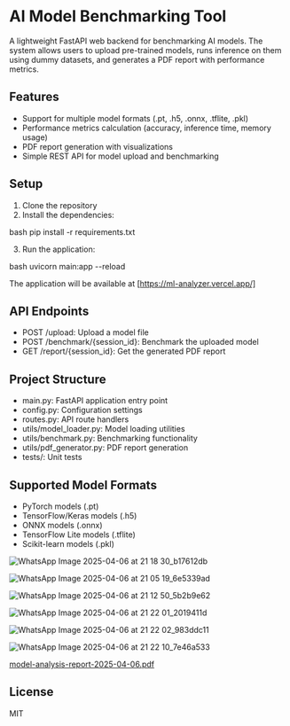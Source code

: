 # AI Model Benchmarking Tool

A lightweight FastAPI web backend for benchmarking AI models. The system allows users to upload pre-trained models, runs inference on them using dummy datasets, and generates a PDF report with performance metrics.

## Features

- Support for multiple model formats (.pt, .h5, .onnx, .tflite, .pkl)
- Performance metrics calculation (accuracy, inference time, memory usage)
- PDF report generation with visualizations
- Simple REST API for model upload and benchmarking
## Setup

1. Clone the repository
2. Install the dependencies:

bash
pip install -r requirements.txt


3. Run the application:

bash
uvicorn main:app --reload


The application will be available at [https://ml-analyzer.vercel.app/]

## API Endpoints

- POST /upload: Upload a model file
- POST /benchmark/{session_id}: Benchmark the uploaded model
- GET /report/{session_id}: Get the generated PDF report

## Project Structure

- main.py: FastAPI application entry point
- config.py: Configuration settings
- routes.py: API route handlers
- utils/model_loader.py: Model loading utilities
- utils/benchmark.py: Benchmarking functionality
- utils/pdf_generator.py: PDF report generation
- tests/: Unit tests


## Supported Model Formats

- PyTorch models (.pt)
- TensorFlow/Keras models (.h5)
- ONNX models (.onnx)
- TensorFlow Lite models (.tflite)
- Scikit-learn models (.pkl)



![WhatsApp Image 2025-04-06 at 21 18 30_b17612db](https://github.com/user-attachments/assets/5e26579a-85f5-417d-963b-f75063d3e264)


![WhatsApp Image 2025-04-06 at 21 05 19_6e5339ad](https://github.com/user-attachments/assets/e059e8d4-b027-43c9-9635-eba2217dfee4)


![WhatsApp Image 2025-04-06 at 21 12 50_5b2b9e62](https://github.com/user-attachments/assets/489faca6-deec-42fd-81df-c6537333e2b8)


![WhatsApp Image 2025-04-06 at 21 22 01_2019411d](https://github.com/user-attachments/assets/1ba1fe12-f7d0-434a-a323-3b0a983e5452)


![WhatsApp Image 2025-04-06 at 21 22 02_983ddc11](https://github.com/user-attachments/assets/37816be4-995b-4b14-9b09-5ff32943870c)


![WhatsApp Image 2025-04-06 at 21 22 10_7e46a533](https://github.com/user-attachments/assets/41a095bf-936d-4486-b25b-f5b5139c791d)


[model-analysis-report-2025-04-06.pdf](https://github.com/user-attachments/files/19622289/model-analysis-report-2025-04-06.pdf)



## License


MIT
